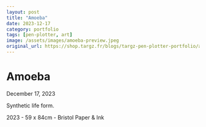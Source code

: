 ```yaml
---
layout: post
title: "Amoeba"
date: 2023-12-17
category: portfolio
tags: [pen-plotter, art]
image: /assets/images/amoeba-preview.jpeg
original_url: https://shop.targz.fr/blogs/targz-pen-plotter-portfolio/amoeba
---
```



# Amoeba
December 17, 2023

Synthetic life form.

2023 - 59 x 84cm - Bristol Paper & Ink
